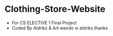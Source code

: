 # Clothing-Store-Website
- For CS ELECTIVE 1 Final Project
- Coded By Aldrikz & Art
weirdo si aldriks thanks